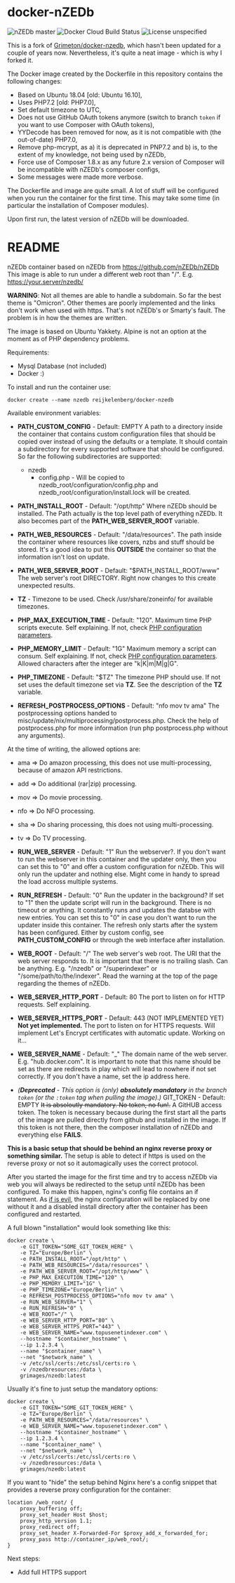 # docker-nZEDb

![nZEDb master](https://img.shields.io/badge/nZEDb-master-green.svg)
![Docker Cloud Build Status](https://img.shields.io/docker/cloud/build/reijkelenberg/docker-nzedb.svg)
![License unspecified](https://img.shields.io/badge/license-unspecified-blue.svg)

This is a fork of [Grimeton/docker-nzedb](https://github.com/Grimeton/docker-nzedb), which hasn't been updated for a couple of years now. Nevertheless, it's quite a neat image - which is why I forked it. 

The Docker image created by the Dockerfile in this repository contains the following changes:
* Based on Ubuntu 18.04 [old: Ubuntu 16.10],
* Uses PHP7.2 [old: PHP7.0],
* Set default timezone to UTC,
* Does not use GitHub OAuth tokens anymore (switch to branch `token` if you want to use Composer with OAuth tokens),
* YYDecode has been removed for now, as it is not compatible with (the out-of-date) PHP7.0,
* Remove php-mcrypt, as a) it is deprecated in PNP7.2 and b) is, to the extent of my knowledge, not being used by nZEDb,
* Force use of Composer 1.8.x as any future 2.x version of Composer will be incompatible with nZEDb's composer configs,
* Some messages were made more verbose.

The Dockerfile and image are quite small. A lot of stuff will be configured when you run the container for the first time. This may take some time (in particular the installation of Composer modules).

Upon first run, the latest version of nZEDb will be downloaded.

# README

nZEDb container based on nZEDb from https://github.com/nZEDb/nZEDb
This image is able to run under a different web root than "/". E.g. https://your.server/nzedb/

**WARNING**: Not all themes are able to handle a subdomain. So far the best theme is "Omicron". Other themes are poorly implemented and the links don't work when used with https. That's not nZEDb's or Smarty's fault. The problem is in how the themes are written. 

The image is based on Ubuntu Yakkety. Alpine is not an option at the moment as of PHP dependency problems.

Requirements:

- Mysql Database (not included)
- Docker :)

To install and run the container use:

`docker create --name nzedb reijkelenberg/docker-nzedb`

Available environment variables:

* **PATH_CUSTOM_CONFIG** - Default: EMPTY
A path to a directory inside the container that contains custom configuration files that should be copied over instead of using the defaults or a template. It should contain a subdirectory for every supported software that should be configured. So far the following subdirectories are supported:
    * nzedb
        * config.php - Will be copied to nzedb_root/configuration/config.php and nzedb_root/configuration/install.lock will be created.


* **PATH_INSTALL_ROOT** - Default: "/opt/http"
 Where nZEDb should be installed. The Path actually is the top level path of everything nZEDb. It also becomes part of the **PATH_WEB_SERVER_ROOT** variable. 

* **PATH_WEB_RESOURCES** - Default: "/data/resources".
The path inside the container where resources like covers, nzbs and stuff should be stored. It's a good idea to put this **OUTSIDE** the container so that the information isn't lost on update. 

* **PATH_WEB_SERVER_ROOT** - Default: "$PATH_INSTALL_ROOT/www"
The web server's root DIRECTORY. Right now changes to this create unexpected results.

* **TZ** - Timezone to be used. 
Check /usr/share/zoneinfo/ for available timezones.

* **PHP_MAX_EXECUTION_TIME** - Default: "120".
Maximum time PHP scripts execute. Self explaining. If not, check [PHP configuration parameters](http://php.net/manual/en/info.configuration.php#ini.max-execution-time).

* **PHP_MEMORY_LIMIT** - Default: "1G"
Maximum memory a script can consum. Self explaining. If not, check [PHP configuration parameters](http://php.net/manual/en/ini.core.php#ini.memory-limit). Allowed characters after the integer are "k|K|m|M|g|G". 

* **PHP_TIMEZONE** - Default: "$TZ"
The timezone PHP should use. If not set uses the default timezone set via **TZ**. See the description of the **TZ** variable.

* **REFRESH_POSTPROCESS_OPTIONS** - Default: "nfo mov tv ama"
The postprocessing options handed to misc/update/nix/multiprocessing/postprocess.php. Check the help of postprocess.php for more information (run php postprocess.php without any arguments).

 At the time of writing, the allowed options are:
 * ama => Do amazon processing, this does not use multi-processing, because of amazon API restrictions.
 * add => Do additional (rar|zip) processing.
 * mov => Do movie processing.
 * nfo => Do NFO processing.
 * sha => Do sharing processing, this does not using multi-processing.
 * tv  => Do TV processing.


* **RUN_WEB_SERVER** - Default: "1"
Run the webserver?. If you don't want to run the webserver in this container and the updater only, then you can set this to "0" and offer a custom configuration for nZEDb. This will only run the updater and nothing else. Might come in handy to spread the load accross multiple systems.

* **RUN_REFRESH** - Default: "0"
Run the updater in the background? If set to "1" then the update script will run in the background. There is no timeout or anything. It constantly runs and updates the databse with new entries. You can set this to "0" in case you don't want to run the updater inside this container. The refresh only starts after the system has been configured. Either by custom config, see **PATH_CUSTOM_CONFIG** or through the web interface after installation.

* **WEB_ROOT** - Default: "/"
The web server's web root. The URI that the web server responds to. It is important that there is no trailing slash. Can be anything. E.g. "/nzedb" or "/superindexer" or "/some/path/to/the/indexer". Read the warning at the top of the page regarding the themes of nZEDb.

* **WEB_SERVER_HTTP_PORT** - Default: 80
The port to listen on for HTTP requests. Self explaining.

* **WEB_SERVER_HTTPS_PORT** - Default: 443 (NOT IMPLEMENTED YET)
**Not yet implemented.** The port to listen on for HTTPS requests. Will implement Let's Encrypt certificates with automatic update. Working on it...

* **WEB_SERVER_NAME** - Default: "_"
The domain name of the web server. E.g. "hub.docker.com". It is important to note that this name should be set as there are redirects in play which will lead to nowhere if not set correctly. If you don't have a name, set the ip address here.

* *(**Deprecated** - This option is (only) **absolutely mandatory** in the branch `token` (or the `:token` tag when pulling the image).)* GIT_TOKEN - Default: EMPTY
~~It is absoloutly mandatory. No token, no fun!.~~ A GitHUB access token. The token is necessary because during the first start all the parts of the image are pulled directly from github and installed in the image. If this token is not there, then the composer installation of nZEDb and everything else **FAILS**.

**This is a basic setup that should be behind an nginx reverse proxy or something similar.**
The setup is able to detect if https is used on the reverse proxy or not so it automagically uses the correct protocol.

After you started the image for the first time and try to access nZEDb via web you will always be redirected to the setup until nZEDb has been configured. To make this happen, nginx's config file contains an if statement. As [if is evil](https://www.nginx.com/resources/wiki/start/topics/depth/ifisevil/), the nginx configuration will be replaced by one without it and a disabled install directory after the container has been configured and restarted. 

A full blown "installation" would look something like this:

    docker create \
        -e GIT_TOKEN="SOME_GIT_TOKEN_HERE" \
        -e TZ="Europe/Berlin" \
        -e PATH_INSTALL_ROOT="/opt/http" \
        -e PATH_WEB_RESOURCES="/data/resources" \
        -e PATH_WEB_SERVER_ROOT="/opt/http/www" \
        -e PHP_MAX_EXECUTION_TIME="120" \
        -e PHP_MEMORY_LIMIT="1G" \
        -e PHP_TIMEZONE="Europe/Berlin" \
        -e REFRESH_POSTPROCESS_OPTIONS="nfo mov tv ama" \
        -e RUN_WEB_SERVER="1" \
        -e RUN_REFRESH="0" \
        -e WEB_ROOT="/" \
        -e WEB_SERVER_HTTP_PORT="80" \
        -e WEB_SERVER_HTTPS_PORT="443" \
        -e WEB_SERVER_NAME="www.topusenetindexer.com" \
        --hostname "$container_hostname" \
        --ip 1.2.3.4 \
        --name "$container_name" \
        --net "$network_name" \
        -v /etc/ssl/certs:/etc/ssl/certs:ro \
        -v /nzedbresources:/data \
        grimages/nzedb:latest

Usually it's fine to just setup the mandatory options:


    docker create \
        -e GIT_TOKEN="SOME_GIT_TOKEN_HERE" \
        -e TZ="Europe/Berlin" \
        -e PATH_WEB_RESOURCES="/data/resources" \
        -e WEB_SERVER_NAME="www.topusenetindexer.com" \
        --hostname "$container_hostname" \
        --ip 1.2.3.4 \
        --name "$container_name" \
        --net "$network_name" \
        -v /etc/ssl/certs:/etc/ssl/certs:ro \
        -v /nzedbresources:/data \
        grimages/nzedb:latest


If you want to "hide" the setup behind Nginx here's a config snippet that provides a reverse proxy configuration for the container: 

    location /web_root/ {
        proxy_buffering off;
        proxy_set_header Host $host;
        proxy_http_version 1.1;
        proxy_redirect off;
        proxy_set_header X-Forwarded-For $proxy_add_x_forwarded_for;
        proxy_pass http://container_ip/web_root/;
    }

Next steps:

- Add full HTTPS support


